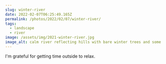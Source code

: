 ```yaml
---
slug: winter-river
date: 2022-02-07T06:25:49.165Z
permalink: /photos/2022/02/07/winter-river/
tags:
  - landscape
  - river
image: /assets/img/2021-winter-river.jpg
image_alt: calm river reflecting hills with bare winter trees and some evergreen trees.
---
```

I'm grateful for getting time outside to relax.

